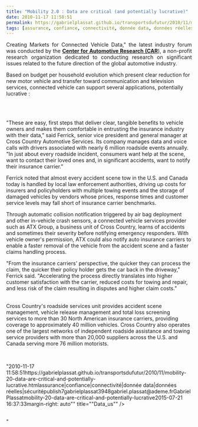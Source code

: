```yaml
---
title: "Mobility 2.0 : Data are critical (and potentially lucrative)"
date: 2010-11-17 11:58:51
permalink: https://gabrielplassat.github.io/transportsdufutur/2010/11/mobility-20-data-are-critical-and-potentially-lucrative.html
tags: [assurance, confiance, connectivité, donnée data, données réelles, sécurité]
---
```


<p style="text-align: justify">Creating Markets for Connected Vehicle Data," the latest industry forum was conducted by the <strong><a href=""http://www.crosscountry-auto.com/connected-vehicle-solutions"" target=""_blank"">Center for Automotive Research (CAR</a></strong>), a non-profit research organization dedicated to conducting research on significant issues related to the future direction of the global automotive industry.</p> <p style=""text-align: justify"">Based on budget per household evolution which present clear reduction for new motor vehicle and transfer toward communication and television services, connected vehicle can support several applications, potentially lucrative :</p> <p style=""text-align: justify""><a href="https://gabrielplassat.github.io/transportsdufutur/wp-content/uploads/sites/6/old/6a0120a66d2ad4970b0133f5f55d6e970b-800wi.jpg"" rel=""lightbox""><img alt=""Budget_us"" class=""asset  asset-image at-xid-6a0120a66d2ad4970b0133f5f55d6e970b"" src=""/wp-content/uploads/sites/6/old/6a0120a66d2ad4970b0133f5f55d6e970b-500wi.jpg"" style=""margin-left: automargin-right: auto"" title=""Budget_us"" /></a>  </p>  <!--more-->  <br />"These are easy, first steps that deliver clear, tangible benefits to vehicle owners and makes them comfortable in entrusting the insurance industry with their data," said Ferrick, senior vice president and general manager at Cross Country Automotive Services. Its company manages data and voice calls with drivers associated with nearly 6 million roadside events annually. "In just about every roadside incident, consumers want help at the scene, want to contact their loved ones and, in significant accidents, want to notify their insurance carrier." <p style=""text-align: justify"">Ferrick noted that almost every accident scene tow in the U.S. and Canada today is handled by local law enforcement authorities, driving up costs for insurers and policyholders with multiple towing events and the storage of damaged vehicles by vendors whose prices, response times and customer service levels may fall short of insurance carrier benchmarks.</p> <p style=""text-align: justify"">Through automatic collision notification triggered by air bag deployment and other in-vehicle crash sensors, a connected vehicle services provider such as ATX Group, a business unit of Cross Country, learns of accidents and sometimes their severity before notifying emergency responders. With vehicle owner's permission, ATX could also notify auto insurance carriers to enable a faster removal of the vehicle from the accident scene and a faster claims handling process.</p> <p style=""text-align: justify"">"From the insurance carriers' perspective, the quicker they can process the claim, the quicker their policy holder gets the car back in the driveway," Ferrick said. "Accelerating the process directly translates into higher customer satisfaction with the carrier, reduced costs for towing and repair, and less risk of the claim resulting in disputes and higher claim costs."</p> <p style=""text-align: justify""><a href="https://gabrielplassat.github.io/transportsdufutur/wp-content/uploads/sites/6/old/6a0120a66d2ad4970b0133f5f5602e970b-800wi.jpg"" rel=""lightbox""><img alt=""Appli_us"" class=""asset  asset-image at-xid-6a0120a66d2ad4970b0133f5f5602e970b"" src=""/wp-content/uploads/sites/6/old/6a0120a66d2ad4970b0133f5f5602e970b-500wi.jpg"" style=""margin-left: automargin-right: auto"" title=""Appli_us"" /></a> <br />Cross Country's roadside services unit provides accident scene management, vehicle release management and total loss screening services to more than 30 North American insurance carriers, providing coverage to approximately 40 million vehicles. Cross Country also operates one of the largest networks of independent roadside assistance and towing service providers with more than 20,000 suppliers across the U.S. and Canada serving more 76 million motorists.</p> <p><a href="https://gabrielplassat.github.io/transportsdufutur/wp-content/uploads/sites/6/old/6a0120a66d2ad4970b0133f5f55f4d970b-800wi.jpg"" rel=""lightbox""><img alt=""Data_us"" class=""asset  asset-image at-xid-6a0120a66d2ad4970b0133f5f55f4d970b"" src=""/wp-content/uploads/sites/6/old/6a0120a66d2ad4970b0133f5f55f4d970b-500wi.jpg"" style=""margin-left: automargin-right: auto"" title=""Data_us"" /></a> <br /> </p>"2010-11-17 11:58:51https://gabrielplassat.github.io/transportsdufutur/2010/11/mobility-20-data-are-critical-and-potentially-lucrative.htmlassurance|confiance|connectivité|donnée data|données réelles|sécuritépublish7gabrielplassat3948gabriel.plassat@ademe.frGabrielPlassatmobility-20-data-are-critical-and-potentially-lucrative2015-07-21 16:37:33margin-right: auto"" title=""Data_us"" /></a> <br /> </p>"
